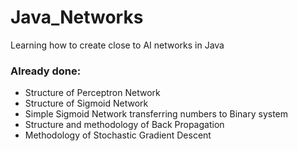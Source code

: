 # Java_Networks
Learning how to create close to AI networks in Java

### Already done:

- Structure of Perceptron Network
- Structure of Sigmoid Network
- Simple Sigmoid Network transferring numbers to Binary system
- Structure and methodology of Back Propagation
- Methodology of Stochastic Gradient Descent
